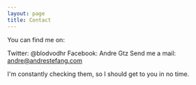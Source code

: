 ```yaml
---
layout: page
title: Contact
---
```


You can find me on:

Twitter: @blodvodhr
Facebook: Andre Gtz
Send me a mail: andre@andrestefang.com

I'm constantly checking them, so I should get to you in no time.
